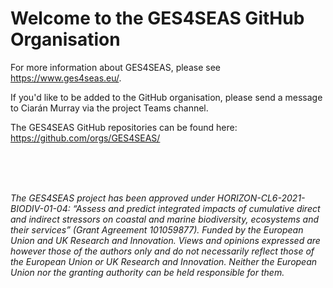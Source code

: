 # Welcome to the GES4SEAS GitHub Organisation

For more information about GES4SEAS, please see
<https://www.ges4seas.eu/>.

If you'd like to be added to the GitHub organisation, please send a
message to Ciarán Murray via the project Teams channel.

The GES4SEAS GitHub repositories can be found here:
<https://github.com/orgs/GES4SEAS/>

<br> <br> <br>

*The GES4SEAS project has been approved under
HORIZON-CL6-2021-BIODIV-01-04: “Assess and predict integrated impacts of
cumulative direct and indirect stressors on coastal and marine
biodiversity, ecosystems and their services” (Grant Agreement
101059877). Funded by the European Union and UK Research and Innovation.
Views and opinions expressed are however those of the authors only and
do not necessarily reflect those of the European Union or UK Research
and Innovation. Neither the European Union nor the granting authority
can be held responsible for them.*
